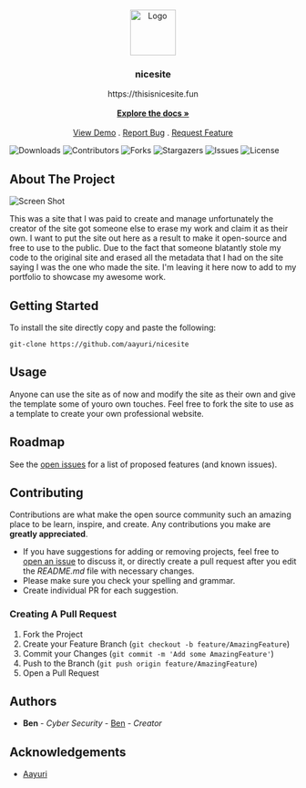 <br/>
<p align="center">
  <a href="https://github.com/Aayuri/nicesite">
    <img src="https://i2.kym-cdn.com/photos/images/masonry/000/942/637/efa.gif" alt="Logo" width="80" height="80">
  </a>

  <h3 align="center">nicesite</h3>

  <p align="center">
    https://thisisnicesite.fun
    <br/>
    <br/>
    <a href="https://github.com/Aayuri/nicesite"><strong>Explore the docs »</strong></a>
    <br/>
    <br/>
    <a href="https://github.com/Aayuri/nicesite">View Demo</a>
    .
    <a href="https://github.com/Aayuri/nicesite/issues">Report Bug</a>
    .
    <a href="https://github.com/Aayuri/nicesite/issues">Request Feature</a>
  </p>
</p>

![Downloads](https://img.shields.io/github/downloads/Aayuri/nicesite/total) ![Contributors](https://img.shields.io/github/contributors/Aayuri/nicesite?color=dark-green) ![Forks](https://img.shields.io/github/forks/Aayuri/nicesite?style=social) ![Stargazers](https://img.shields.io/github/stars/Aayuri/nicesite?style=social) ![Issues](https://img.shields.io/github/issues/Aayuri/nicesite) ![License](https://img.shields.io/github/license/Aayuri/nicesite) 

## About The Project

![Screen Shot](https://aafi.xyz/screenshots/ayxhj0pz1zj6mxcj6c3hwcf9i3.png)

This was a site that I was paid to create and manage unfortunately the creator of the site got someone else to erase my work and claim it as their own. I want to put the site out here as a result to make it open-source and free to use to the public. Due to the fact that someone blatantly stole my code to the original site and erased all the metadata that I had on the site saying I was the one who made the site. I'm leaving it here now to add to my portfolio to showcase my awesome work.  


## Getting Started

To install the site directly copy and paste the following: 

```git-clone https://github.com/aayuri/nicesite```

## Usage

Anyone can use the site as of now and modify the site as their own and give the template some of youro own touches. Feel free to fork the site to use as a template to create your own professional website.

## Roadmap

See the [open issues](https://github.com/Aayuri/nicesite/issues) for a list of proposed features (and known issues).

## Contributing

Contributions are what make the open source community such an amazing place to be learn, inspire, and create. Any contributions you make are **greatly appreciated**.
* If you have suggestions for adding or removing projects, feel free to [open an issue](https://github.com/Aayuri/nicesite/issues/new) to discuss it, or directly create a pull request after you edit the *README.md* file with necessary changes.
* Please make sure you check your spelling and grammar.
* Create individual PR for each suggestion.

### Creating A Pull Request

1. Fork the Project
2. Create your Feature Branch (`git checkout -b feature/AmazingFeature`)
3. Commit your Changes (`git commit -m 'Add some AmazingFeature'`)
4. Push to the Branch (`git push origin feature/AmazingFeature`)
5. Open a Pull Request

## Authors

* **Ben** - *Cyber Security* - [Ben](https://github.com/Aayuri) - *Creator*

## Acknowledgements

* [Aayuri](https://github.com/aayuri)

